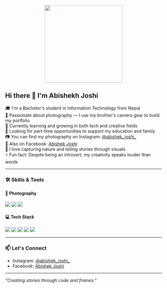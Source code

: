 <p align="center">
  <img src="https://your-uploaded-gif-link.gif](https://i.pinimg.com/originals/36/5e/68/365e6851d51814a090210f47911147ce.gif" width="250" />
</p>

## Hi there 👋 I'm Abishekh Joshi

🎓 I'm a Bachelor's student in Information Technology from Nepal  
📸 Passionate about photography — I use my brother's camera gear to build my portfolio  
🌱 Currently learning and growing in both tech and creative fields  
👀 Looking for part-time opportunities to support my education and family  
📷 You can find my photography on Instagram: [@abishek_joshi_](https://www.instagram.com/abishek_joshi_)  
📍 Also on Facebook: [Abishek Joshi](https://www.facebook.com/profile.php?id=100089929507384)  
💬 I love capturing nature and telling stories through visuals  
⚡ Fun fact: Despite being an introvert, my creativity speaks louder than words  

---

### 🛠️ Skills & Tools

#### 🎨 **Photography**
<p>
  <img src="https://img.shields.io/badge/Camera-Gear-informational?style=flat&logo=canon&logoColor=white&color=E60000" />
  <img src="https://img.shields.io/badge/Lightroom-Editing-informational?style=flat&logo=adobe-lightroom&logoColor=white&color=31A8FF" />
  <img src="https://img.shields.io/badge/Instagram-Portfolio-informational?style=flat&logo=instagram&logoColor=white&color=E4405F" />
</p>

#### 💻 **Tech Stack**
<p>
  <img src="https://img.shields.io/badge/HTML5-informational?style=flat&logo=html5&logoColor=white&color=E34F26" />
  <img src="https://img.shields.io/badge/CSS3-informational?style=flat&logo=css3&logoColor=white&color=1572B6" />
  <img src="https://img.shields.io/badge/JavaScript-informational?style=flat&logo=javascript&logoColor=black&color=F7DF1E" />
  <img src="https://img.shields.io/badge/Python-informational?style=flat&logo=python&logoColor=white&color=3776AB" />
  <img src="https://img.shields.io/badge/MySQL-informational?style=flat&logo=mysql&logoColor=white&color=4479A1" />
</p>

---

### 📫 Let's Connect

- Instagram: [@abishek_joshi_](https://www.instagram.com/abishek_joshi_)
- Facebook: [Abishek Joshi](https://www.facebook.com/profile.php?id=100089929507384)

---

_“Creating stories through code and frames.”_
